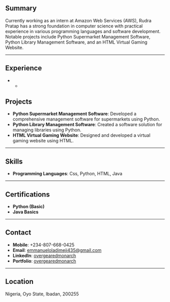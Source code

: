 ## Summary
Currently working as an intern at Amazon Web Services (AWS), Rudra Pratap has a strong foundation in computer science with practical experience in various programming languages and software development. Notable projects include Python Supermarket Management Software, Python Library Management Software, and an HTML Virtual Gaming Website.

---

## Experience

* * 

## Projects

- **Python Supermarket Management Software**: Developed a comprehensive management software for supermarkets using Python.
- **Python Library Management Software**: Created a software solution for managing libraries using Python.
- **HTML Virtual Gaming Website**: Designed and developed a virtual gaming website using HTML.

---

## Skills

- **Programming Languages**: Css, Python, HTML, Java

---

## Certifications

- **Python (Basic)**
- **Java Basics**

---

## Contact

- **Mobile**: +234-807-668-0425
- **Email**: [emmanueloladimeji435@gmail.com](emmanueloladimeji435@gmail.com)
- **LinkedIn**: [overgearedmonarch](https://www.linkedin.com/in/overgearedmonarch/)
- **Portfolio**: [overgearedmonarch](https://overgearedmonarch.github.io/PORTFOLIO/)

---

## Location

Nigeria, Oyo State, Ibadan, 200255
